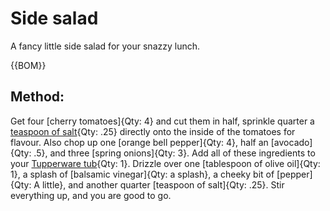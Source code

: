 

[Tupperware tub]:Parts/Tupperware.md "Qty: 1"

# Side salad

A fancy little side salad for your snazzy lunch.

{{BOM}}

## Method:

Get four [cherry tomatoes]{Qty: 4} and cut them in half, sprinkle quarter a [teaspoon of salt](linktosalt.md){Qty: .25} directly onto the inside of the tomatoes for flavour. Also chop up one [orange bell pepper]{Qty: 4}, half an [avocado]{Qty: .5}, and three [spring onions]{Qty: 3}. Add all of these ingredients to your [Tupperware tub]{Qty: 1}. Drizzle over one [tablespoon of olive oil]{Qty: 1}, a splash of [balsamic vinegar]{Qty: a splash}, a cheeky bit of [pepper]{Qty: A little}, and another quarter [teaspoon of salt]{Qty: .25}. Stir everything up, and you are good to go.

